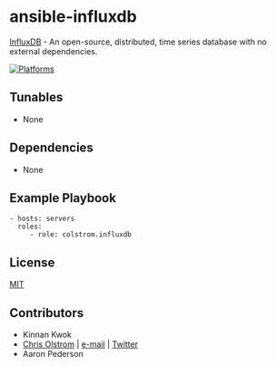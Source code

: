 # ansible-influxdb

[InfluxDB](http://influxdb.com/) - An open-source, distributed, time series database with no external dependencies.

[![Platforms](http://img.shields.io/badge/platforms-ubuntu-lightgrey.svg?style=flat)](#)

Tunables
--------
* None

Dependencies
------------
* None

Example Playbook
----------------
    - hosts: servers
      roles:
         - role: colstrom.influxdb

License
-------
[MIT](https://tldrlegal.com/license/mit-license)

Contributors
------------
* Kinnan Kwok
* [Chris Olstrom](https://colstrom.github.io/) | [e-mail](mailto:chris@olstrom.com) | [Twitter](https://twitter.com/ChrisOlstrom)
* Aaron Pederson
